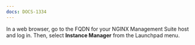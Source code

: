 ```yaml
---
docs: DOCS-1334
---
```


In a web browser, go to the FQDN for your NGINX Management Suite host and log in. Then, select **Instance Manager** from the Launchpad menu.
